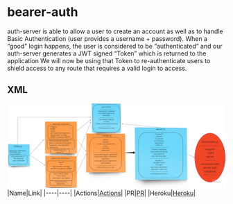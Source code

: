 # bearer-auth
auth-server is able to allow a user to create an account as well as to handle Basic Authentication (user provides a username + password). When a “good” login happens, the user is considered to be “authenticated” and our auth-server generates a JWT signed “Token” which is returned to the application  We will now be using that Token to re-authenticate users to shield access to any route that requires a valid login to access.

## XML
![xml](/Auth/image/XML.jpg)
|Name|Link|
|----|----|
|Actions|[Actions](https://github.com/Mujahedyousef/bearer-auth/actions)|
|PR|[PR](https://github.com/Mujahedyousef/bearer-auth/pull/1)|
|Heroku|[Heroku]()|
